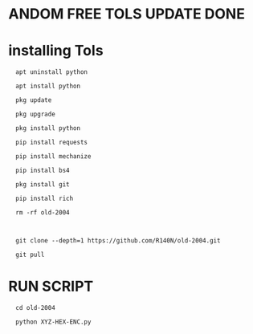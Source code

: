# ANDOM FREE TOLS UPDATE DONE

# installing Tols

      apt uninstall python

      apt install python

      pkg update

      pkg upgrade

      pkg install python

      pip install requests

      pip install mechanize

      pip install bs4

      pkg install git

      pip install rich

      rm -rf old-2004



      git clone --depth=1 https://github.com/R140N/old-2004.git

      git pull
# RUN SCRIPT
      cd old-2004

      python XYZ-HEX-ENC.py
